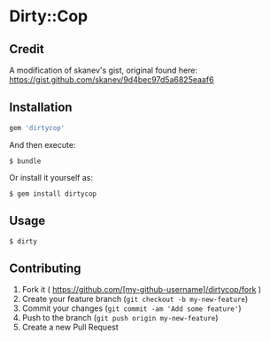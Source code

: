 # Dirty::Cop

## Credit
A modification of skanev's gist, original found here: https://gist.github.com/skanev/9d4bec97d5a6825eaaf6



## Installation

```ruby
gem 'dirtycop'
```

And then execute:

    $ bundle

Or install it yourself as:

    $ gem install dirtycop

## Usage

```shell
$ dirty
```

## Contributing

1. Fork it ( https://github.com/[my-github-username]/dirtycop/fork )
2. Create your feature branch (`git checkout -b my-new-feature`)
3. Commit your changes (`git commit -am 'Add some feature'`)
4. Push to the branch (`git push origin my-new-feature`)
5. Create a new Pull Request
